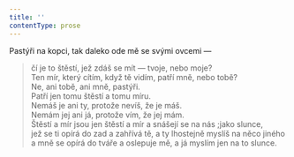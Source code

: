 ```yaml
---
title: ''
contentType: prose
---
```


Pastýři na kopci, tak daleko ode mě se svými ovcemi —

> čí je to štěstí, jež zdáš se mít — tvoje, nebo moje?  
> Ten mír, který cítím, když tě vidím, patří mně, nebo tobě?  
> Ne, ani tobě, ani mně, pastýři.  
> Patří jen tomu štěstí a tomu míru.  
> Nemáš je ani ty, protože nevíš, že je máš.  
> Nemám jej ani já, protože vím, že jej mám.  
> Štěstí a mír jsou jen štěstí a mír a snášejí se na nás ;jako slunce,  
> jež se ti opírá do zad a zahřívá tě, a ty lhostejně myslíš na něco jiného  
> a mně se opírá do tváře a oslepuje mě, a já myslím jen na to slunce.
